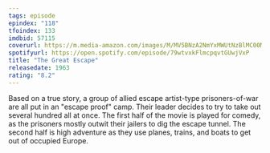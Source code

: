 ```yaml
---
tags: episode
epindex: "118"
tfoindex: 133
imdbid: 57115
coverurl: https://m.media-amazon.com/images/M/MV5BNzA2NmYxMWUtNzBlMC00MWM2LTkwNmQtYTFlZjQwODNhOWE0XkEyXkFqcGdeQXVyNTIzOTk5ODM@._V1_SX202_CR0,0,202,300_.jpg
spotifyurl: https://open.spotify.com/episode/79wtvxkFlmcpqvtGUwjVxP
title: "The Great Escape"
releasedate: 1963
rating: "8.2"
---
```


Based on a true story, a group of allied escape artist-type prisoners-of-war are all put in an "escape proof" camp. Their leader decides to try to take out several hundred all at once. The first half of the movie is played for comedy, as the prisoners mostly outwit their jailers to dig the escape tunnel. The second half is high adventure as they use planes, trains, and boats to get out of occupied Europe.